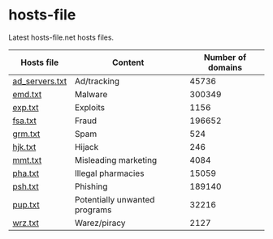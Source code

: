 # hosts-file
Latest hosts-file.net hosts files.

 Hosts file | Content | Number of domains
 ---------- | ------- | -----------------
[ad_servers.txt](https://raw.githubusercontent.com/cenk/hosts-file/master/ad_servers.txt) | Ad/tracking | 45736
[emd.txt](https://raw.githubusercontent.com/cenk/hosts-file/master/emd.txt) | Malware | 300349
[exp.txt](https://raw.githubusercontent.com/cenk/hosts-file/master/exp.txt) | Exploits | 1156
[fsa.txt](https://raw.githubusercontent.com/cenk/hosts-file/master/fsa.txt) | Fraud | 196652
[grm.txt](https://raw.githubusercontent.com/cenk/hosts-file/master/grm.txt) | Spam | 524
[hjk.txt](https://raw.githubusercontent.com/cenk/hosts-file/master/hjk.txt) | Hijack | 246
[mmt.txt](https://raw.githubusercontent.com/cenk/hosts-file/master/mmt.txt) | Misleading marketing | 4084
[pha.txt](https://raw.githubusercontent.com/cenk/hosts-file/master/pha.txt) | Illegal pharmacies | 15059
[psh.txt](https://raw.githubusercontent.com/cenk/hosts-file/master/psh.txt) | Phishing | 189140
[pup.txt](https://raw.githubusercontent.com/cenk/hosts-file/master/pup.txt) | Potentially unwanted programs | 32216
[wrz.txt](https://raw.githubusercontent.com/cenk/hosts-file/master/wrz.txt) | Warez/piracy | 2127
